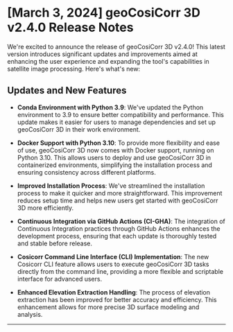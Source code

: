 # [March 3, 2024] geoCosiCorr 3D v2.4.0 Release Notes

We're excited to announce the release of geoCosiCorr 3D v2.4.0! This latest version introduces significant updates and improvements aimed at enhancing the user experience and expanding the tool's capabilities in satellite image processing. Here's what's new:

## Updates and New Features

- **Conda Environment with Python 3.9**: We've updated the Python environment to 3.9 to ensure better compatibility and performance. This update makes it easier for users to manage dependencies and set up geoCosiCorr 3D in their work environment.

- **Docker Support with Python 3.10**: To provide more flexibility and ease of use, geoCosiCorr 3D now comes with Docker support, running on Python 3.10. This allows users to deploy and use geoCosiCorr 3D in containerized environments, simplifying the installation process and ensuring consistency across different platforms.

- **Improved Installation Process**: We've streamlined the installation process to make it quicker and more straightforward. This improvement reduces setup time and helps new users get started with geoCosiCorr 3D more efficiently.

- **Continuous Integration via GitHub Actions (CI-GHA)**: The integration of Continuous Integration practices through GitHub Actions enhances the development process, ensuring that each update is thoroughly tested and stable before release.

- **Cosicorr Command Line Interface (CLI) Implementation**: The new Cosicorr CLI feature allows users to execute geoCosiCorr 3D tasks directly from the command line, providing a more flexible and scriptable interface for advanced users.

- **Enhanced Elevation Extraction Handling**: The process of elevation extraction has been improved for better accuracy and efficiency. This enhancement allows for more precise 3D surface modeling and analysis.

---


